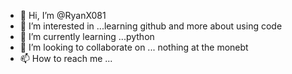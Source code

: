 - 👋 Hi, I’m @RyanX081
- 👀 I’m interested in ...learning github and more about using code 
- 🌱 I’m currently learning ...python
- 💞️ I’m looking to collaborate on ... nothing at the monebt
- 📫 How to reach me ...

<!---
RyanX081/RyanX081 is a ✨ special ✨ repository because its `README.md` (this file) appears on your GitHub profile.
You can click the Preview link to take a look at your changes.
--->
